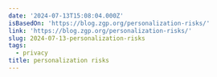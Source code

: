```yaml
---
date: '2024-07-13T15:08:04.000Z'
isBasedOn: 'https://blog.zgp.org/personalization-risks/'
link: 'https://blog.zgp.org/personalization-risks/'
slug: 2024-07-13-personalization-risks
tags:
  - privacy
title: personalization risks
---
```

 
